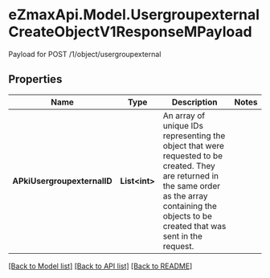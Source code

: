 # eZmaxApi.Model.UsergroupexternalCreateObjectV1ResponseMPayload
Payload for POST /1/object/usergroupexternal

## Properties

Name | Type | Description | Notes
------------ | ------------- | ------------- | -------------
**APkiUsergroupexternalID** | **List&lt;int&gt;** | An array of unique IDs representing the object that were requested to be created.  They are returned in the same order as the array containing the objects to be created that was sent in the request. | 

[[Back to Model list]](../README.md#documentation-for-models) [[Back to API list]](../README.md#documentation-for-api-endpoints) [[Back to README]](../README.md)

